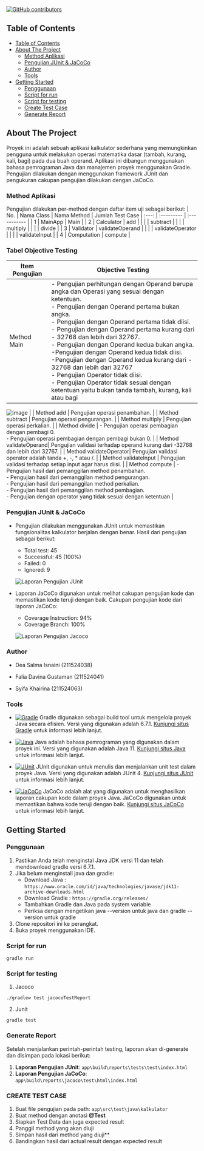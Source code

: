 <a name="readme-top"></a>

[![GitHub contributors](https://img.shields.io/github/contributors/deasalmaisnaini/KalkulatorTesting.svg)](https://github.com/deasalmaisnaini/KalkulatorTesting/graphs/contributors)


<!-- TABLE OF CONTENTS -->
## Table of Contents
- [Table of Contents](#table-of-contents)
- [About The Project](#about-the-project)
  - [Method Aplikasi](#method-aplikasi)
  - [Pengujian JUnit \& JaCoCo](#pengujian-junit--jacoco)
  - [Author](#author)
  - [Tools](#tools)
- [Getting Started](#getting-started)
  - [Penggunaan](#penggunaan)
  - [Script for run](#script-for-run)
  - [Script for testing](#script-for-testing)
  - [Create Test Case](#create-test-case)
  - [Generate Report](#generate-report)

<!-- ABOUT THE PROJECT -->
## About The Project
Proyek ini adalah sebuah aplikasi kalkulator sederhana yang memungkinkan pengguna untuk melakukan operasi matematika dasar (tambah, kurang, kali, bagi) pada dua buah operand. Aplikasi ini dibangun menggunakan bahasa pemrograman Java dan manajemen proyek menggunakan Gradle. Pengujian dilakukan dengan menggunakan framework JUnit dan pengukuran cakupan pengujian dilakukan dengan JaCoCo.

### Method Aplikasi
Pengujian dilakukan per-method dengan daftar item uji sebagai berikut:
| No. | Nama Class | Nama Method | Jumlah Test Case
| :---: | :--------- | :----------- |
| 1 | MainApp | Main |
| 2 | Calculator | add |
|   |         | subtract |
|   |         | multiply |
|   |         | divide |
| 3 | Validator | validateOperand |
|   |         | validateOperator |
|   |         | validateInput |
| 4 | Computation | compute |

### Tabel Objective Testing

| Item Pengujian        | Objective Testing                                                                                                                  |
|-----------------------|------------------------------------------------------------------------------------------------------------------------------------|
| Method Main           | - Pengujian perhitungan dengan Operand berupa angka dan Operasi yang sesuai dengan ketentuan.<br>- Pengujian dengan Operand pertama bukan angka.<br>- Pengujian dengan Operand pertama tidak diisi. <br>- Pengujian dengan Operand pertama kurang dari - 32768 dan lebih dari 32767. <br>- Pengujian dengan Operand kedua bukan angka. <br>-Pengujian dengan Operand kedua tidak diisi. <br>-Pengujian dengan Operand kedua kurang dari - 32768 dan lebih dari 32767 <br>- Pengujian Operator tidak diisi. <br>- Pengujian Operator tidak sesuai dengan ketentuan yaitu bukan tanda tambah, kurang, kali atau bagi		
![image](https://github.com/deasalmaisnaini/KalkulatorTesting/assets/142873545/86c87bc5-7690-4644-8b23-01730a389795)
 |
| Method add            | Pengujian operasi penambahan.                                                                                                      |
| Method subtract       | Pengujian operasi pengurangan.                                                                                                      |
| Method multiply       | Pengujian operasi perkalian.                                                                                                        |
| Method divide         | - Pengujian operasi pembagian dengan pembagi 0.<br>- Pengujian operasi pembagian dengan pembagi bukan 0.                          |
| Method validateOperand| Pengujian validasi terhadap operand kurang dari -32768 dan lebih dari 32767.                                                         |
| Method validateOperator| Pengujian validasi operator adalah tanda +, -, * atau /.                                                                             |
| Method validateInput  | Pengujian validasi terhadap setiap input agar harus diisi.                                                                          |
| Method compute        | - Pengujian hasil dari pemanggilan method penambahan.<br>- Pengujian hasil dari pemanggilan method pengurangan.<br>- Pengujian hasil dari pemanggilan method perkalian.<br>- Pengujian hasil dari pemanggilan method pembagian. <br>- Pengujian dengan operator yang tidak sesuai dengan ketentuan
|


### Pengujian JUnit & JaCoCo
- Pengujian dilakukan menggunakan JUnit untuk memastikan fungsionalitas kalkulator berjalan dengan benar. Hasil dari pengujian sebagai berikut:
  - Total test: 45
  - Successful: 45 (100%)
  - Failed: 0
  - Ignored: 9
  
  ![Laporan Pengujian JUnit](https://drive.google.com/uc?id=1n6vS36-tmDaNDwdzbOxkf7sq22NZzwye)

- Laporan JaCoCo digunakan untuk melihat cakupan pengujian kode dan memastikan kode teruji dengan baik. Cakupan pengujian kode dari laporan JaCoCo:
  - Coverage Instruction: 94%
  - Coverage Branch: 100%
  
  ![Laporan Pengujian Jacoco](https://drive.google.com/uc?id=1rNm1Tivz8q4NPLf6NH_0ySo4Hu3Ik53s)

  
### Author
- Dea Salma Isnaini (211524038)
  
- Falia Davina Gustaman (211524041)
  
- Syifa Khairina (211524063)

### Tools
* [![Gradle](https://img.shields.io/badge/Gradle-6.7.1-blue)](https://gradle.org/)
  Gradle digunakan sebagai build tool untuk mengelola proyek Java secara efisien. Versi yang digunakan adalah 6.7.1. [Kunjungi situs Gradle](https://gradle.org/) untuk informasi lebih lanjut.

* [![Java](https://img.shields.io/badge/Java-11-red)](https://www.java.com/)
  Java adalah bahasa pemrograman yang digunakan dalam proyek ini. Versi yang digunakan adalah Java 11. [Kunjungi situs Java](https://www.java.com/) untuk informasi lebih lanjut.

* [![JUnit](https://img.shields.io/badge/JUnit-4-green)](https://junit.org/)
  JUnit digunakan untuk menulis dan menjalankan unit test dalam proyek Java. Versi yang digunakan adalah JUnit 4. [Kunjungi situs JUnit](https://junit.org/) untuk informasi lebih lanjut.

* [![JaCoCo](https://img.shields.io/badge/JaCoCo-coverage-lightgrey)](https://www.jacoco.org/)
  JaCoCo adalah alat yang digunakan untuk menghasilkan laporan cakupan kode dalam proyek Java. JaCoCo digunakan untuk memastikan bahwa kode teruji dengan baik. [Kunjungi situs JaCoCo](https://www.jacoco.org/) untuk informasi lebih lanjut.


## Getting Started 
### Penggunaan
1. Pastikan Anda telah menginstal Java JDK versi 11 dan telah mendownload gradle versi 6.7.1.
2. Jika belum menginstall java dan gradle:
   -  Download Java : `https://www.oracle.com/id/java/technologies/javase/jdk11-archive-downloads.html`
   -  Download Gradle : `https://gradle.org/releases/`
   -  Tambahkan Gradle dan Java pada system variable
   -  Periksa dengan mengetikan java --version untuk java dan gradle --version untuk gradle
4. Clone repositori ini ke perangkat.
5. Buka proyek menggunakan IDE.
   
### Script for run
```
gradle run
```

### Script for testing
1. Jacoco
```
./gradlew test jacocoTestReport
```
   
2. Junit
```
gradle test
```

### Generate Report
Setelah menjalankan perintah-perintah testing, laporan akan di-generate dan disimpan pada lokasi berikut:

1. **Laporan Pengujian JUnit**: `app\build\reports\tests\test\index.html`
2. **Laporan Pengujian JaCoCo**: `app\build\reports\jacoco\test\html\index.html`

### CREATE TEST CASE
1. Buat file pengujian pada path: `app\src\test\java\kalkulator`
2. Buat method dengan anotasi **@Test**
3. Siapkan Test Data dan juga expected result
4. Panggil method yang akan diuji
5. Simpan hasil dari method yang diuji**
6. Bandingkan hasil dari actual result dengan expected result

